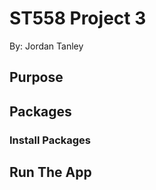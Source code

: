 # ST558 Project 3
By: Jordan Tanley

## Purpose



## Packages



### Install Packages



## Run The App



